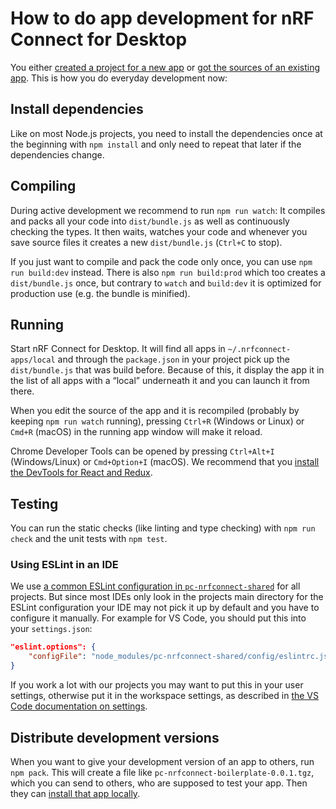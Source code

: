 ---
---

# How to do app development for nRF Connect for Desktop

You either [created a project for a new app](./create_new_app) or
[got the sources of an existing app](./get_an_existing_app_s_sources). This is
how you do everyday development now:

## Install dependencies

Like on most Node.js projects, you need to install the dependencies once at the
beginning with `npm install` and only need to repeat that later if the
dependencies change.

## Compiling

During active development we recommend to run `npm run watch`: It compiles and
packs all your code into `dist/bundle.js` as well as continuously checking the
types. It then waits, watches your code and whenever you save source files it
creates a new `dist/bundle.js` (`Ctrl+C` to stop).

If you just want to compile and pack the code only once, you can use
`npm run build:dev` instead. There is also `npm run build:prod` which too
creates a `dist/bundle.js` once, but contrary to `watch` and `build:dev` it is
optimized for production use (e.g. the bundle is minified).

## Running

Start nRF Connect for Desktop. It will find all apps in
`~/.nrfconnect-apps/local` and through the `package.json` in your project pick
up the `dist/bundle.js` that was build before. Because of this, it display the
app it in the list of all apps with a “local” underneath it and you can launch
it from there.

When you edit the source of the app and it is recompiled (probably by keeping
`npm run watch` running), pressing `Ctrl+R` (Windows or Linux) or `Cmd+R`
(macOS) in the running app window will make it reload.

Chrome Developer Tools can be opened by pressing `Ctrl+Alt+I` (Windows/Linux) or
`Cmd+Option+I` (macOS). We recommend that you
[install the DevTools for React and Redux](./core_development#installing-the-electron-dev-tools).

## Testing

You can run the static checks (like linting and type checking) with
`npm run check` and the unit tests with `npm test`.

### Using ESLint in an IDE

We use
[a common ESLint configuration in `pc-nrfconnect-shared`](https://github.com/NordicSemiconductor/pc-nrfconnect-shared/blob/master/config/eslintrc.json)
for all projects. But since most IDEs only look in the projects main directory
for the ESLint configuration your IDE may not pick it up by default and you have
to configure it manually. For example for VS Code, you should put this into your
`settings.json`:

```json
"eslint.options": {
    "configFile": "node_modules/pc-nrfconnect-shared/config/eslintrc.json"
}
```

If you work a lot with our projects you may want to put this in your user
settings, otherwise put it in the workspace settings, as described in
[the VS Code documentation on settings](https://code.visualstudio.com/docs/getstarted/settings).

## Distribute development versions

When you want to give your development version of an app to others, run
`npm pack`. This will create a file like `pc-nrfconnect-boilerplate-0.0.1.tgz`,
which you can send to others, who are supposed to test your app. Then they can
[install that app locally](./local_app_installation).
